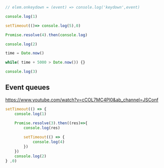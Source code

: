 ```ts
// elem.onkeydown = (event) => console.log('keydown',event)

console.log(1)

setTimeout(()=> console.log(5),0)

Promise.resolve(4).then(console.log)

console.log(2)

time = Date.now()

while( time + 5000 > Date.now()) {}

console.log(3)
```

## Event queues
https://www.youtube.com/watch?v=cCOL7MC4Pl0&ab_channel=JSConf

```ts
setTimeout(() => {
    console.log(1)
        
    Promise.resolve(3).then((res)=>{ 
        console.log(res)

        setTimeout(() => {
            console.log(4)
        })
    })
    console.log(2)
} ,0)
```

